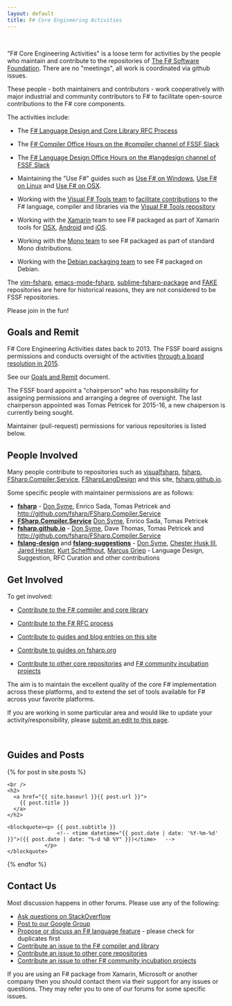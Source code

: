 ```yaml
---
layout: default
title: F# Core Engineering Activities
---
```


<br />

"F# Core Engineering Activities" is a loose term for activities by the people who maintain and contribute to the repositories of [The F# Software Foundation](http://fsharp.org). There are no "meetings", all work is coordinated via github issues.

These people - both maintainers and contributors - work cooperatively with major industrial and community contributors to F# to facilitate open-source contributions to the F# core components.

The activities include:

* The [F# Language Design and Core Library RFC Process](http://fsharp.github.io/2016/09/26/fsharp-rfc-process.html)

* The [F# Compiler Office Hours on the #compiler channel of FSSF Slack](https://fsharp.slack.com/messages/C05325FDM)

* The [F# Language Design Office Hours on the #langdesign channel of FSSF Slack](https://fsharp.slack.com/messages/C96PQFDD2)

* Maintaining the "Use F#" guides such as [Use F# on Windows](http://fsharp.org/use/windows), [Use F# on Linux](http://fsharp.org/use/linux) and [Use F# on OSX](http://fsharp.org/use/mac).

* Working with the [Visual F# Tools team](http://blogs.msdn.com/b/fsharpteam) to 
  [facilitate contributions](http://fsharp.github.io/2014/06/18/fsharp-contributions.html) to
  the F# language, compiler and libraries via the [Visual F# Tools repository](https://github.com/Microsoft/visualfsharp)

* Working with the [Xamarin](http://xamarin.com) team to see F# packaged as part of Xamarin tools for [OSX](http://fsharp.org/use/mac), 
  [Android](http://fsharp.org/use/android) and [iOS](http://fsharp.org/use/ios).

* Working with the [Mono team](http://www.mono-project.com/) to see F# packaged as part of standard Mono distributions.

* Working with the [Debian packaging team](http://packages.qa.debian.org/f/fsharp.html) to see F# packaged on Debian.

The [vim-fsharp](https://github.com/fsharp/vim-fsharp), [emacs-mode-fsharp](https://github.com/fsharp/emacs-fsharp-mode), [sublime-fsharp-package](https://github.com/fsharp) and [FAKE](http://github.com/fsharp/FAKE) repositories are here for historical reasons, they are not considered to be FSSF repositories.

Please join in the fun!


## Goals and Remit

F# Core Engineering Activities dates back to 2013. The FSSF board assigns permissions and conducts oversight of the activities [through a board resolution in 2015](http://foundation.fsharp.org/core_engineering_wg).  

See our [Goals and Remit](http://fsharp.github.io/2013/07/09/group-remit.html) document.

The FSSF board appoint a "chairperson" who has responsibility for assigning permissions and arranging a degree of oversight. The last chairperson appointed was Tomas Petricek for 2015-16, a new chaiperson is currently being sought.

Maintainer (pull-request) permissions for various repositories is listed below.

##  People Involved

Many people contribute to repositories such as [visualfsharp](http://github.com/Microsoft/visualfsharp),  [fsharp](http://github.com/fsharp/fsharp), [FSharp.Compiler.Service](http://github.com/fsharp/FSharp.Compiler.Service), [FSharpLangDesign](http://github.com/fsharp/FSharpLangDesign) and this site, [fsharp.github.io](http://github.com/fsharp/fsharp.github.io).  

Some specific people with maintainer permissions are as follows:

* [**fsharp**](http://github.com/fsharp/fsharp) - [Don Syme](https://github.com/dsyme/), Enrico Sada, Tomas Petricek  and http://github.com/fsharp/FSharp.Compiler.Service
* [**FSharp.Compiler.Service**](http://github.com/fsharp/FSharp.Compiler.Service) [Don Syme](https://github.com/dsyme/), Enrico Sada, Tomas Petricek
* [**fsharp.github.io**](http://github.com/fsharp/fsharp.github.io) - [Don Syme](https://github.com/dsyme/), Dave Thomas, Tomas Petricek  and http://github.com/fsharp/FSharp.Compiler.Service
* [**fslang-design**](http://github.com/fsharp/fslang-design) and [**fslang-suggestions**](http://github.com/fsharp/fslang-suggestions) -  [Don Syme](https://github.com/dsyme/), [Chester Husk III](https://github.com/baronfel/), [Jared Hester](https://github.com/cloudRoutine), [Kurt Schelfthout](https://github.com/kurtschelfthout), [Marcus Griep](https://github.com/neoeinstein) - Language Design, Suggestion, RFC Curation and other contributions

## Get Involved 

To get involved:

* [Contribute to the F# compiler and core library](http://fsharp.github.io/2014/06/18/fsharp-contributions.html)

* [Contribute to the F# RFC process](http://fsharp.github.io/2016/09/26/fsharp-rfc-process.html)

* [Contribute to guides and blog entries on this site](https://github.com/fsharp/fsharp.github.io/tree/master/_posts)

* [Contribute to guides on fsharp.org](https://github.com/fsharp/fsfoundation/tree/gh-pages/guides)

* [Contribute to other core repositories](http://github.com/fsharp) and [F# community incubation projects](http://github.com/fsprojects)

The aim is to maintain the excellent quality of the core F# implementation across these platforms,
and to extend the set of tools available for F# across your favorite platforms.

If you are working in some particular area and would like to update your activity/responsibility, please [submit an edit to this page](https://github.com/fsharp/fsharp.github.io/edit/master/index.md).

<a id="bloglist" > &nbsp; </a>
<br />

## Guides and Posts


<div>
{% for post in site.posts %}

    <br />
    <h2>
      <a href="{{ site.baseurl }}{{ post.url }}">
        {{ post.title }} 
      </a> 
    </h2>

    <blockquote><p> {{ post.subtitle }} 
                    <!-- <time datetime="{{ post.date | date: '%Y-%m-%d' }}">({{ post.date | date: "%-d %B %Y" }})</time>   -->
                </p>
    </blockquote>

{% endfor %}

</div>

##  Contact Us

Most discussion happens in other forums. Please use any of the following:

* [Ask questions on StackOverflow](http://stackoverflow.com/tags/f%23/info)
* [Post to our Google Group](http://groups.google.com/group/fsharp-opensource)
* [Propose or discuss an F# language feature](https://github.com/fsharp/fslang-suggestions) - please check for duplicates first
* [Contribute an issue to the F# compiler and library](http://fsharp.github.io/2014/06/18/fsharp-contributions.html)
* [Contribute an issue to other core repositories](http://github.com/fsharp)
* [Contribute an issue to other F# community incubation projects](http://github.com/fsprojects)

If you are using an F# package from Xamarin, Microsoft or another company then you should contact them via their support for any issues or questions. They may refer you to one of our forums for some specific issues.
